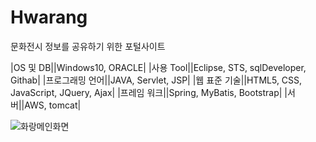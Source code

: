 # Hwarang  

문화전시 정보를 공유하기 위한 포털사이트

|OS 및 DB||Windows10, ORACLE|
|사용 Tool||Eclipse, STS, sqlDeveloper, Githab|
|프로그래밍 언어||JAVA, Servlet, JSP|
|웹 표준 기술||HTML5, CSS, JavaScript, JQuery, Ajax|
|프레임 워크||Spring, MyBatis, Bootstrap|
|서버||AWS, tomcat|

![화랑메인화면](https://user-images.githubusercontent.com/53885622/74455432-a496e680-4ec8-11ea-8914-45b4d3668bb1.jpg)

